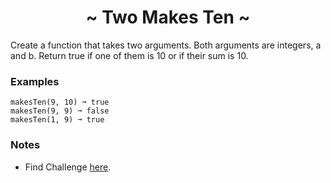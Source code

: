 <h1 align='center'>~ Two Makes Ten ~</h1>

<p>Create a function that takes two arguments. Both arguments are integers, a and b. Return true if one of them is 10 or if their sum is 10.</p>

<h3>Examples</h3>

```
makesTen(9, 10) ➞ true
makesTen(9, 9) ➞ false
makesTen(1, 9) ➞ true
```

<h3>Notes</h3>
<ul>
  <li>Find Challenge <a href="https://edabit.com/challenge/5erCDJ8eJDrXkmwTK">here</a>.</li>
</ul>